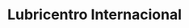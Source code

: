 ---
title: "Lubricentro Internacional"
url: /metapan/lubricentro-internacional/
shop: Autowerkstatt
---